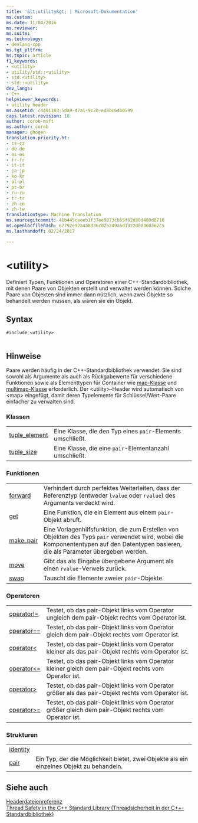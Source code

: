 ```yaml
---
title: '&lt;utility&gt; | Microsoft-Dokumentation'
ms.custom: 
ms.date: 11/04/2016
ms.reviewer: 
ms.suite: 
ms.technology:
- devlang-cpp
ms.tgt_pltfrm: 
ms.topic: article
f1_keywords:
- <utility>
- utility/std::<utility>
- std.<utility>
- std::<utility>
dev_langs:
- C++
helpviewer_keywords:
- utility header
ms.assetid: c4491103-5da9-47a1-9c2b-ed8bc64b0599
caps.latest.revision: 18
author: corob-msft
ms.author: corob
manager: ghogen
translation.priority.ht:
- cs-cz
- de-de
- es-es
- fr-fr
- it-it
- ja-jp
- ko-kr
- pl-pl
- pt-br
- ru-ru
- tr-tr
- zh-cn
- zh-tw
translationtype: Machine Translation
ms.sourcegitcommit: 41b445ceeeb1f37ee9873cb55f62d30d480d8718
ms.openlocfilehash: 67792e92a4a8336c025249a5d1322d00360a62c5
ms.lasthandoff: 02/24/2017

---
```

# <a name="ltutilitygt"></a>&lt;utility&gt;
Definiert Typen, Funktionen und Operatoren einer C++-Standardbibliothek, mit denen Paare von Objekten erstellt und verwaltet werden können. Solche Paare von Objekten sind immer dann nützlich, wenn zwei Objekte so behandelt werden müssen, als wären sie ein Objekt.  
  
## <a name="syntax"></a>Syntax  
  
```  
#include <utility>  
  
```  
  
## <a name="remarks"></a>Hinweise  
 Paare werden häufig in der C++-Standardbibliothek verwendet. Sie sind sowohl als Argumente als auch als Rückgabewerte für verschiedene Funktionen sowie als Elementtypen für Container wie [map-Klasse](../standard-library/map-class.md) und [multimap-Klasse](../standard-library/multimap-class.md) erforderlich. Der \<utility>-Header wird automatisch von \<map> eingefügt, damit deren Typelemente für Schlüssel/Wert-Paare einfacher zu verwalten sind.  
  
### <a name="classes"></a>Klassen  
  
|||  
|-|-|  
|[tuple_element](../standard-library/tuple-element-class-tuple.md)|Eine Klasse, die den Typ eines `pair`-Elements umschließt.|  
|[tuple_size](../standard-library/tuple-size-class-tuple.md)|Eine Klasse, die eine `pair`-Elementanzahl umschließt.|  
  
### <a name="functions"></a>Funktionen  
  
|||  
|-|-|  
|[forward](../standard-library/utility-functions.md#forward)|Verhindert durch perfektes Weiterleiten, dass der Referenztyp (entweder `lvalue` oder `rvalue`) des Arguments verdeckt wird.|  
|[get](../standard-library/utility-functions.md#get)|Eine Funktion, die ein Element aus einem `pair`-Objekt abruft.|  
|[make_pair](../standard-library/utility-functions.md#make_pair)|Eine Vorlagenhilfsfunktion, die zum Erstellen von Objekten des Typs `pair` verwendet wird, wobei die Komponententypen auf den Datentypen basieren, die als Parameter übergeben werden.|  
|[move](../standard-library/utility-functions.md#move)|Gibt das als Eingabe übergebene Argument als einen `rvalue`-Verweis zurück.|  
|[swap](../standard-library/utility-functions.md#swap)|Tauscht die Elemente zweier `pair`-Objekte.|  
  
### <a name="operators"></a>Operatoren  
  
|||  
|-|-|  
|[operator!=](../standard-library/utility-operators.md#operator_neq)|Testet, ob das pair-Objekt links vom Operator ungleich dem pair-Objekt rechts vom Operator ist.|  
|[operator==](../standard-library/utility-operators.md#operator_eq_eq)|Testet, ob das pair-Objekt links vom Operator gleich dem pair-Objekt rechts vom Operator ist.|  
|[operator<](../standard-library/utility-operators.md#operator_lt_)|Testet, ob das pair-Objekt links vom Operator kleiner als das pair-Objekt rechts vom Operator ist.|  
|[operator\<=](../standard-library/utility-operators.md#operator_lt__eq)|Testet, ob das pair-Objekt links vom Operator kleiner gleich dem pair-Objekt rechts vom Operator ist.|  
|[operator>](../standard-library/utility-operators.md#operator_gt_)|Testet, ob das pair-Objekt links vom Operator größer als das pair-Objekt rechts vom Operator ist.|  
|[operator>=](../standard-library/utility-operators.md#operator_gt__eq)|Testet, ob das pair-Objekt links vom Operator größer gleich dem pair-Objekt rechts vom Operator ist.|  
  
### <a name="structs"></a>Strukturen  
  
|||  
|-|-|  
|[identity](../standard-library/identity-structure.md)||  
|[pair](../standard-library/pair-structure.md)|Ein Typ, der die Möglichkeit bietet, zwei Objekte als ein einzelnes Objekt zu behandeln.|  
  
## <a name="see-also"></a>Siehe auch  
 [Headerdateienreferenz](../standard-library/cpp-standard-library-header-files.md)   
 [Thread Safety in the C++ Standard Library (Threadsicherheit in der C++-Standardbibliothek)](../standard-library/thread-safety-in-the-cpp-standard-library.md)




